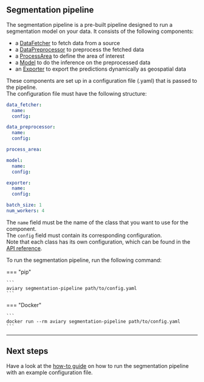 <style>
  .md-sidebar--secondary { visibility: hidden }
</style>

## Segmentation pipeline

The segmentation pipeline is a pre-built pipeline designed to run a segmentation model on your data.
It consists of the following components:

- a [DataFetcher](../api_reference/data/data_fetcher.md) to fetch data from a source
- a [DataPreprocessor](../api_reference/data/data_preprocessor.md) to preprocess the fetched data
- a [ProcessArea](../api_reference/process_area.md) to define the area of interest
- a [Model](../api_reference/inference/model.md) to do the inference on the preprocessed data
- an [Exporter](../api_reference/inference/exporter.md) to export the predictions dynamically as geospatial data

These components are set up in a configuration file (.yaml) that is passed to the pipeline.<br />
The configuration file must have the following structure:

``` yaml
data_fetcher:
  name:
  config:

data_preprocessor:
  name:
  config:

process_area:

model:
  name:
  config:

exporter:
  name:
  config:

batch_size: 1
num_workers: 4
```

The `name` field must be the name of the class that you want to use for the component.<br />
The `config` field must contain its corresponding configuration.<br />
Note that each class has its own configuration, which can be found in the
[API reference](../api_reference/pipeline/segmentation_pipeline.md#aviary.pipeline.SegmentationPipelineConfig).

To run the segmentation pipeline, run the following command:

=== "pip"

    ```
    aviary segmentation-pipeline path/to/config.yaml
    ```

=== "Docker"

    ```
    docker run --rm aviary segmentation-pipeline path/to/config.yaml
    ```

---

## Next steps

Have a look at the [how-to guide](../how_to_guides/cli/how_to_run_the_segmentation_pipeline.md)
on how to run the segmentation pipeline with an example configuration file.
